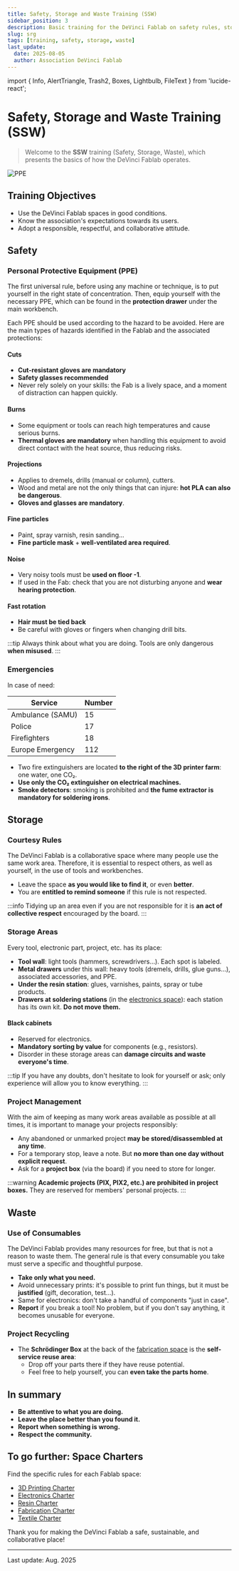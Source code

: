 ```yaml
---
title: Safety, Storage and Waste Training (SSW)
sidebar_position: 3
description: Basic training for the DeVinci Fablab on safety rules, storage, and responsible use of resources.
slug: srg
tags: [training, safety, storage, waste]
last_update:
  date: 2025-08-05
  author: Association DeVinci Fablab
---
```

import { Info, AlertTriangle, Trash2, Boxes, Lightbulb, FileText } from 'lucide-react';

# Safety, Storage and Waste Training (SSW)

> Welcome to the **SSW** training (Safety, Storage, Waste), which presents the basics of how the DeVinci Fablab operates.

![PPE](/assets/docs/srg/ppe-icons.jpg)

## <Info size={32} /> Training Objectives

- Use the DeVinci Fablab spaces in good conditions.
- Know the association's expectations towards its users.
- Adopt a responsible, respectful, and collaborative attitude.

## <AlertTriangle size={32} /> Safety

### Personal Protective Equipment (PPE)

The first universal rule, before using any machine or technique, is to put yourself in the right state of concentration. Then, equip yourself with the necessary PPE, which can be found in the **protection drawer** under the main workbench.

Each PPE should be used according to the hazard to be avoided. Here are the main types of hazards identified in the Fablab and the associated protections:

#### Cuts

- **Cut-resistant gloves are mandatory**
- **Safety glasses recommended**
- Never rely solely on your skills: the Fab is a lively space, and a moment of distraction can happen quickly.

#### Burns

- Some equipment or tools can reach high temperatures and cause serious burns.
- **Thermal gloves are mandatory** when handling this equipment to avoid direct contact with the heat source, thus reducing risks.

#### Projections

- Applies to dremels, drills (manual or column), cutters.
- Wood and metal are not the only things that can injure: **hot PLA can also be dangerous**.
- **Gloves and glasses are mandatory**.

#### Fine particles

- Paint, spray varnish, resin sanding…
- **Fine particle mask** + **well-ventilated area required**.

#### Noise

- Very noisy tools must be **used on floor -1**.
- If used in the Fab: check that you are not disturbing anyone and **wear hearing protection**.

#### Fast rotation

- **Hair must be tied back**
- Be careful with gloves or fingers when changing drill bits.

:::tip
Always think about what you are doing. Tools are only dangerous **when misused**.
:::

### Emergencies

In case of need:

| Service          | Number |
| ---------------- | ------ |
| Ambulance (SAMU) | 15     |
| Police           | 17     |
| Firefighters     | 18     |
| Europe Emergency | 112    |

- Two fire extinguishers are located **to the right of the 3D printer farm**: one water, one CO₂.
- **Use only the CO₂ extinguisher on electrical machines.**
- **Smoke detectors**: smoking is prohibited and **the fume extractor is mandatory for soldering irons**.

## <Boxes size={32} /> Storage

### Courtesy Rules

The DeVinci Fablab is a collaborative space where many people use the same work area. Therefore, it is essential to respect others, as well as yourself, in the use of tools and workbenches.

- Leave the space **as you would like to find it**, or even **better**.
- You are **entitled to remind someone** if this rule is not respected.

:::info
Tidying up an area even if you are not responsible for it is **an act of collective respect** encouraged by the board.
:::

### Storage Areas

Every tool, electronic part, project, etc. has its place:

- **Tool wall**: light tools (hammers, screwdrivers…). Each spot is labeled.
- **Metal drawers** under this wall: heavy tools (dremels, drills, glue guns…), associated accessories, and PPE.
- **Under the resin station**: glues, varnishes, paints, spray or tube products.
- **Drawers at soldering stations** (in the [electronics space](spaces_charters/electronics.md)): each station has its own kit. **Do not move them.**

#### Black cabinets

- Reserved for electronics.
- **Mandatory sorting by value** for components (e.g., resistors).
- Disorder in these storage areas can **damage circuits and waste everyone's time**.

:::tip
If you have any doubts, don't hesitate to look for yourself or ask; only experience will allow you to know everything.
:::

### Project Management

With the aim of keeping as many work areas available as possible at all times, it is important to manage your projects responsibly:

- Any abandoned or unmarked project **may be stored/disassembled at any time**.
- For a temporary stop, leave a note. But **no more than one day without explicit request**.
- Ask for a **project box** (via the board) if you need to store for longer.

:::warning
**Academic projects (PIX, PIX2, etc.) are prohibited in project boxes.**
They are reserved for members' personal projects.
:::

## <Trash2 size={32} /> Waste

### Use of Consumables

The DeVinci Fablab provides many resources for free, but that is not a reason to waste them. The general rule is that every consumable you take must serve a specific and thoughtful purpose.

- **Take only what you need.**
- Avoid unnecessary prints: it's possible to print fun things, but it must be **justified** (gift, decoration, test…).
- Same for electronics: don't take a handful of components "just in case".
- **Report** if you break a tool! No problem, but if you don't say anything, it becomes unusable for everyone.

### Project Recycling

- The **Schrödinger Box** at the back of the [fabrication space](spaces_charters/fabrication.md) is the **self-service reuse area**:
  - Drop off your parts there if they have reuse potential.
  - Feel free to help yourself, you can **even take the parts home**.

## <Lightbulb size={32} /> In summary

- **Be attentive to what you are doing.**
- **Leave the place better than you found it.**
- **Report when something is wrong.**
- **Respect the community.**

## <FileText size={32} /> To go further: Space Charters

Find the specific rules for each Fablab space:

- [3D Printing Charter](spaces_charters/3D-printing.md)
- [Electronics Charter](spaces_charters/electronics.md)
- [Resin Charter](spaces_charters/resin.md)
- [Fabrication Charter](spaces_charters/fabrication.md)
- [Textile Charter](spaces_charters/textile.md)

Thank you for making the DeVinci Fablab a safe, sustainable, and collaborative place!

---

Last update: Aug. 2025
